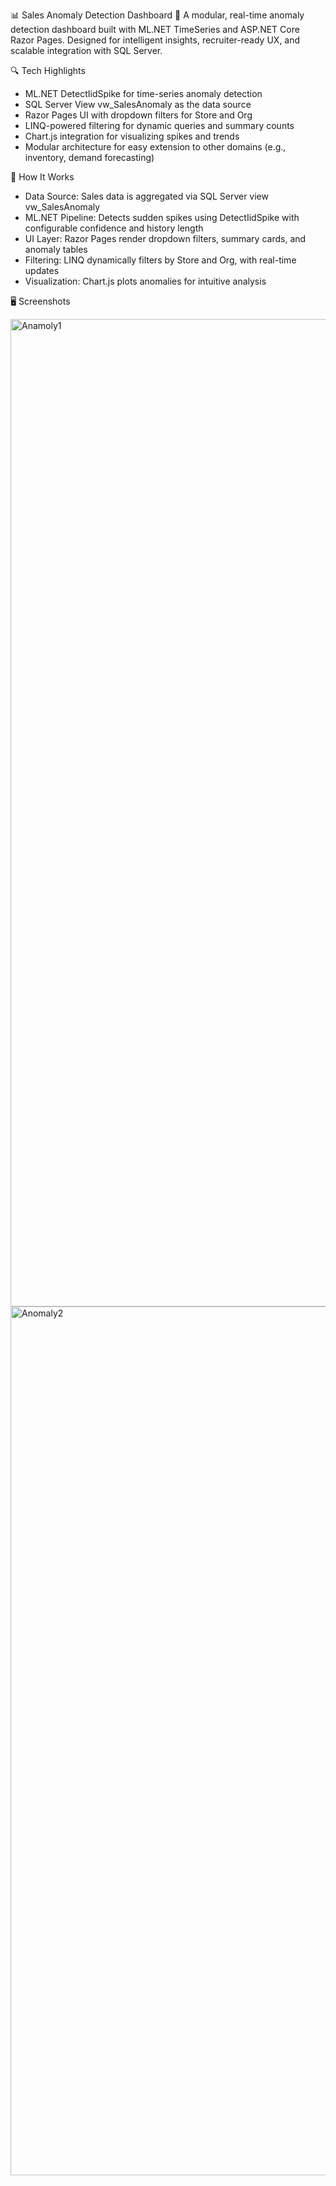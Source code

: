 📊 Sales Anomaly Detection Dashboard
🚀 A modular, real-time anomaly detection dashboard built with ML.NET TimeSeries and ASP.NET Core Razor Pages. Designed for intelligent insights, recruiter-ready UX, and scalable integration with SQL Server.

🔍 Tech Highlights
- ML.NET DetectIidSpike for time-series anomaly detection
- SQL Server View vw_SalesAnomaly as the data source
- Razor Pages UI with dropdown filters for Store and Org
- LINQ-powered filtering for dynamic queries and summary counts
- Chart.js integration for visualizing spikes and trends
- Modular architecture for easy extension to other domains (e.g., inventory, demand forecasting)

🧠 How It Works
- Data Source: Sales data is aggregated via SQL Server view vw_SalesAnomaly
- ML.NET Pipeline: Detects sudden spikes using DetectIidSpike with configurable confidence and history length
- UI Layer: Razor Pages render dropdown filters, summary cards, and anomaly tables
- Filtering: LINQ dynamically filters by Store and Org, with real-time updates
- Visualization: Chart.js plots anomalies for intuitive analysis

🖥️ Screenshots

<img width="3020" height="1580" alt="Anamoly1" src="https://github.com/user-attachments/assets/2eedc59e-4567-44b2-a478-5ab3785edb7b" />
<img width="2784" height="1390" alt="Anomaly2" src="https://github.com/user-attachments/assets/a9498a5b-56e4-4ee7-b019-fc7d2e63c498" />
